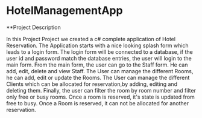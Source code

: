 # HotelManagementApp

**Project Description

In this Project Project we created a c# complete application of Hotel Reservation. The Application starts with a nice looking splash form which leads to a login form. The login form will be connected to a database, if the user id and password match the database entries, the user will login to the main form.
From the main form, the user can go to the Staff form. He can add, edit, delete and view Staff.
The User can manage the different Rooms, he can add, edit or update the Rooms.
The User can manage the different Clients which can be allocated for reservation,by adding, editing and deleting them.
Finally, the user can filter the room by room number and filter only free or busy rooms. Once a room is reserved, it's state is updated from free to busy.
Once a Room is reserved, it can not be allocated for another reservation.
